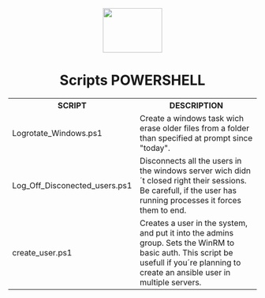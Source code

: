 <div align="center">

  <img align="center" height="90" width="120" src="https://docs.microsoft.com/es-es/powershell/media/index/ps_black_128.svg" /> 
  <h1> Scripts POWERSHELL </h1>

<table>
  <tr>
    <th> SCRIPT </th>
    <th> DESCRIPTION </th>
  </tr>
  <tr>
    <td> Logrotate_Windows.ps1 </td>
    <td> Create a windows task wich erase older files from a folder than specified at prompt since "today". </td>
  </tr>
  <tr>
    <td> Log_Off_Disconected_users.ps1 </td>
    <td> Disconnects all the users in the windows server wich didn´t closed right their sessions. Be carefull, if the user has running processes it forces them to end. </td>
  </tr>  
  <tr>
    <td> create_user.ps1 </td>
    <td> Creates a user in the system, and put it into the admins group. Sets the WinRM to basic auth. This script be usefull if you´re planning to create an ansible user in multiple servers. </td>
  </tr>    
</table>

</div>
